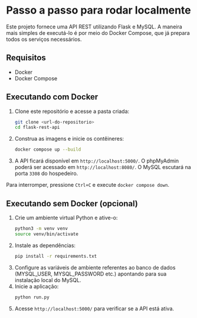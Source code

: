 # Passo a passo para rodar localmente

Este projeto fornece uma API REST utilizando Flask e MySQL. A maneira mais simples de executá-lo é por meio do Docker Compose, que já prepara todos os serviços necessários.

## Requisitos
- Docker
- Docker Compose

## Executando com Docker
1. Clone este repositório e acesse a pasta criada:
   ```bash
   git clone <url-do-repositorio>
   cd flask-rest-api
   ```
2. Construa as imagens e inicie os contêineres:
   ```bash
   docker compose up --build
   ```
3. A API ficará disponível em `http://localhost:5000/`.
   O phpMyAdmin poderá ser acessado em `http://localhost:8080/`.
   O MySQL escutará na porta `3308` do hospedeiro.

Para interromper, pressione `Ctrl+C` e execute `docker compose down`.

## Executando sem Docker (opcional)
1. Crie um ambiente virtual Python e ative-o:
   ```bash
   python3 -m venv venv
   source venv/bin/activate
   ```
2. Instale as dependências:
   ```bash
   pip install -r requirements.txt
   ```
3. Configure as variáveis de ambiente referentes ao banco de dados (MYSQL_USER, MYSQL_PASSWORD etc.) apontando para sua instalação local do MySQL.
4. Inicie a aplicação:
   ```bash
   python run.py
   ```
5. Acesse `http://localhost:5000/` para verificar se a API está ativa.